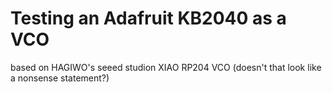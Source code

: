 # Testing an Adafruit KB2040 as a VCO

based on HAGIWO's seeed studion XIAO RP204 VCO (doesn't that look like a nonsense statement?)
